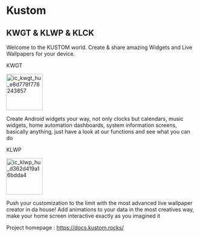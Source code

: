 # Kustom
KWGT &amp; KLWP &amp; KLCK
--
Welcome to the KUSTOM world. Create & share amazing Widgets and Live Wallpapers for your device.

KWGT

<img width="96" height="96" alt="ic_kwgt_hu_e8d779f778243857" src="https://github.com/user-attachments/assets/ae3f0ddd-cf0a-477e-9ccc-6b70ec73f400" />

Create Android widgets your way, not only clocks but calendars, music widgets, home automation dashboards, 
system information screens, basically anything, just have a look at our functions and see what you can do



KLWP

<img width="96" height="96" alt="ic_klwp_hu_d362d419a16bdda4" src="https://github.com/user-attachments/assets/580cd105-b31e-486f-8eb2-3c154c19e89f" />


Push your customization to the limit with the most advanced live wallpaper creator in da house! 
Add animations to your data in the most creatives way, make your home screen interactive exactly as you imagined it

Project homepage : https://docs.kustom.rocks/
